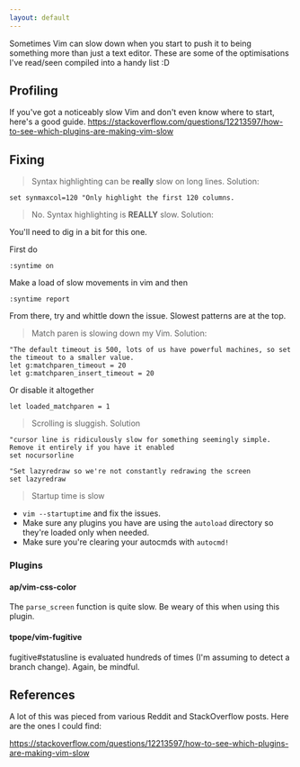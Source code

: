 ```yaml
---
layout: default
---
```


Sometimes Vim can slow down when you start to push it to being something more than just a text editor.
These are some of the optimisations I've read/seen compiled into a handy list :D

## Profiling

If you've got a noticeably slow Vim and don't even know where to start, here's a good guide.
https://stackoverflow.com/questions/12213597/how-to-see-which-plugins-are-making-vim-slow

## Fixing

> Syntax highlighting can be **really** slow on long lines. Solution:

```
set synmaxcol=120 "Only highlight the first 120 columns.
```

> No. Syntax highlighting is **REALLY** slow. Solution:

You'll need to dig in a bit for this one.

First do
```
:syntime on
```

Make a load of slow movements in vim and then

```
:syntime report
```

From there,  try and whittle down the issue. Slowest patterns are at the top.

> Match paren is slowing down my Vim. Solution:

```
"The default timeout is 500, lots of us have powerful machines, so set the timeout to a smaller value.
let g:matchparen_timeout = 20
let g:matchparen_insert_timeout = 20
```

Or disable it altogether 

```
let loaded_matchparen = 1
```

> Scrolling is sluggish. Solution

```
"cursor line is ridiculously slow for something seemingly simple. Remove it entirely if you have it enabled
set nocursorline

"Set lazyredraw so we're not constantly redrawing the screen
set lazyredraw
```

> Startup time is slow

- `vim --startuptime` and fix the issues.
- Make sure any plugins you have are using the `autoload` directory so they're loaded only when needed.
- Make sure you're clearing your autocmds with `autocmd!`

### Plugins 

#### ap/vim-css-color

The `parse_screen` function is quite slow. Be weary of this when using this plugin.

#### tpope/vim-fugitive

fugitive#statusline is evaluated hundreds of times (I'm assuming to detect a branch change). Again, be mindful.

## References

A lot of this was pieced from various Reddit and StackOverflow posts.
Here are the ones I could find:

https://stackoverflow.com/questions/12213597/how-to-see-which-plugins-are-making-vim-slow
